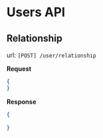 Users API
============


## Relationship

url: ```[POST] /user/relationship```

**Request**

```json
{
}
```

**Response**

```json
{
    
}
```